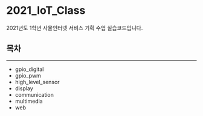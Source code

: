 # 2021_IoT_Class
2021년도 1학년 사물인터넷 서비스 기획 수업 실습코드입니다.  

## 목차
---
* gpio_digital
* gpio_pwm
* high_level_sensor
* display
* communication
* multimedia
* web
